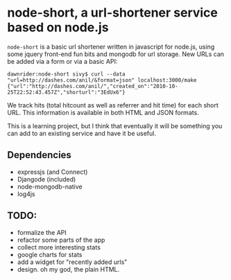 # node-short, a url-shortener service based on node.js

`node-short` is a basic url shortener written in javascript for node.js, using some jquery front-end fun bits and mongodb for url storage. New URLs can be added via a form or via a basic API:

    dawnrider:node-short sivy$ curl --data "url=http://dashes.com/anil/&format=json" localhost:3000/make
    {"url":"http://dashes.com/anil/","created_on":"2010-10-25T22:52:43.457Z","shorturl":"3EdUx6"}
    

We track hits (total hitcount as well as referrer and hit time) for each short URL. This information is available in both HTML and JSON formats.

This is a learning project, but I think that eventually it will be something you can add to an existing service and have it be useful.

## Dependencies

* expressjs (and Connect)
* Djangode (included)
* node-mongodb-native
* log4js

## TODO:

* formalize the API
* refactor some parts of the app
* collect more interesting stats
* google charts for stats
* add a widget for "recently added urls"
* design. oh my god, the plain HTML.
